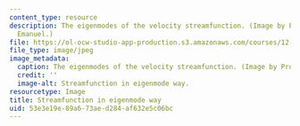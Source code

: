 ```yaml
---
content_type: resource
description: The eigenmodes of the velocity streamfunction. (Image by Prof. Kerry
  Emanuel.)
file: https://ol-ocw-studio-app-production.s3.amazonaws.com/courses/12-803-quasi-balanced-circulations-in-oceans-and-atmospheres-fall-2009/53e3e19e89a673aed284af632e5c06bc_12-803f09-th.jpg
file_type: image/jpeg
image_metadata:
  caption: The eigenmodes of the velocity streamfunction. (Image by Prof. Kerry Emanuel.)
  credit: ''
  image-alt: Streamfunction in eigenmode way.
resourcetype: Image
title: Streamfunction in eigenmode way
uid: 53e3e19e-89a6-73ae-d284-af632e5c06bc
---
```


